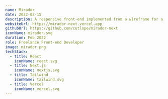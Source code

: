 ```yaml
---
name: Mirador
date: 2022-02-15
description: A responsive front-end implemented from a wireframe for a client project. Built on Next.js for front-end and Tailwind for CSS styling.
websiteUrl: https://mirador-next.vercel.app
githubUrl: https://github.com/cutlope/mirador-next
iconName: mirador.svg
duration: Feb 2022
role: Freelance Front-end Developer
image: mirador.png
techStack:
  - title: React
    iconName: react.svg
  - title: Next.js
    iconName: nextjs.svg
  - title: Tailwind
    iconName: tailwind.svg
  - title: Vercel
    iconName: vercel.svg
---
```

